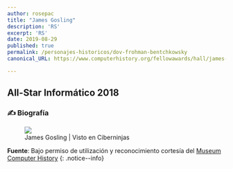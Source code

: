 ```yaml
---
author: rosepac
title: "James Gosling"
description: 'RS'
excerpt: 'RS'
date: 2019-08-29
published: true
permalink: /personajes-historicos/dov-frohman-bentchkowsky
canonical_URL: https://www.computerhistory.org/fellowawards/hall/james-gosling/

---
```

> 

## All-Star Informático 2018

### ✍ Biografía



<figure>
    <a href="https://images.computerhistory.org/fellows/jgosling.jpg" class="image-popup"><img src="https://images.computerhistory.org/fellows/jgosling.jpg"></a>
    <figcaption>James Gosling | Visto en Ciberninjas</figcaption>
</figure>

**Fuente**: Bajo permiso de utilización y reconocimiento cortesía del [Museum Computer History](https://www.computerhistory.org/ "Página web el Museo de la Historia de las Computadoras") 
{: .notice--info}